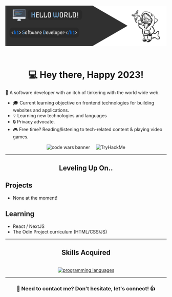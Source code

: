 <p><img align="center" src="./assets/profile_banner.png"></p><br>

<h1 align="center">💻 <b>Hey there, Happy 2023!</b></h1>

💬 A software developer with an itch of tinkering with the world wide web.

- 🎓 Current learning objective on frontend technologies for building websites and applications.
- 💡 Learning new technologies and languages
- 🔒 Privacy advocate.
- 🎮 Free time? Reading/listening to tech-related content & playing video games.

<div align="center">
    <img align="center" alt="code wars banner" src="https://www.codewars.com/users/hny-codes/badges/large">&emsp;
     <img align="center" src="https://tryhackme-badges.s3.amazonaws.com/TenyouTachia.png" alt="TryHackMe"><br>
</div>

---

<div align="center">
    <h2><b>Leveling Up On..</b></h2>
</div>

## Projects

- None at the moment!

## Learning

- React / NextJS
- The Odin Project curriculum (HTML/CSS/JS)

---

<div align="center">
    <h2><b>Skills Acquired</b></h2><br>
</div>

<div align="center">
    <a href="https://skillicons.dev">
        <img alt="programming languages" src="https://skillicons.dev/icons?i=git,js,html,css,py,java,react,redux&perline=4" />
    </a>
</div>

---

<h3 align="center">💬 Need to contact me? Don't hesitate, let's connect! 👍</h3>
